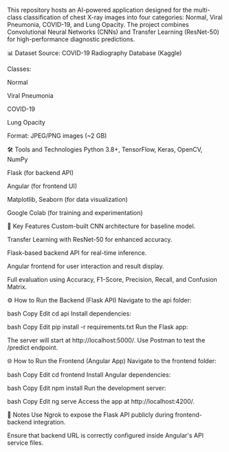 This repository hosts an AI-powered application designed for the multi-class classification of chest X-ray images into four categories: Normal, Viral Pneumonia, COVID-19, and Lung Opacity. The project combines Convolutional Neural Networks (CNNs) and Transfer Learning (ResNet-50) for high-performance diagnostic predictions.

📊 Dataset
Source: COVID-19 Radiography Database (Kaggle)

Classes:

Normal

Viral Pneumonia

COVID-19

Lung Opacity

Format: JPEG/PNG images (~2 GB)

🛠 Tools and Technologies
Python 3.8+, TensorFlow, Keras, OpenCV, NumPy

Flask (for backend API)

Angular (for frontend UI)

Matplotlib, Seaborn (for data visualization)

Google Colab (for training and experimentation)

🚀 Key Features
Custom-built CNN architecture for baseline model.

Transfer Learning with ResNet-50 for enhanced accuracy.

Flask-based backend API for real-time inference.

Angular frontend for user interaction and result display.

Full evaluation using Accuracy, F1-Score, Precision, Recall, and Confusion Matrix.


⚙️ How to Run the Backend (Flask API)
Navigate to the api folder:

bash
Copy
Edit
cd api
Install dependencies:

bash
Copy
Edit
pip install -r requirements.txt
Run the Flask app:

The server will start at http://localhost:5000/.
Use Postman to test the /predict endpoint.

🌐 How to Run the Frontend (Angular App)
Navigate to the frontend folder:

bash
Copy
Edit
cd frontend
Install Angular dependencies:

bash
Copy
Edit
npm install
Run the development server:

bash
Copy
Edit
ng serve
Access the app at http://localhost:4200/.

🧠 Notes
Use Ngrok to expose the Flask API publicly during frontend-backend integration.

Ensure that backend URL is correctly configured inside Angular's API service files.

